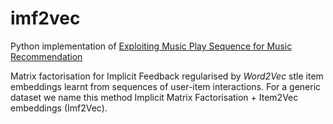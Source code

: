 # imf2vec
Python implementation of [Exploiting Music Play Sequence for Music Recommendation](https://www.ijcai.org/Proceedings/2017/0511.pdf)

Matrix factorisation for Implicit Feedback regularised by *Word2Vec* stle item embeddings learnt from sequences of user-item interactions. For a generic dataset we name this method Implicit Matrix Factorisation + Item2Vec embeddings (Imf2Vec).
